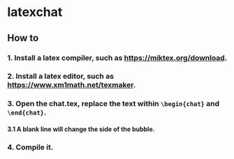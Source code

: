 # latexchat

## How to
### 1. Install a latex compiler, such as https://miktex.org/download.
### 2. Install a latex editor, such as https://www.xm1math.net/texmaker.
### 3. Open the chat.tex, replace the text within ```\begin{chat}``` and ```\end{chat}```.
#### 3.1 A blank line will change the side of the bubble.
### 4. Compile it.
